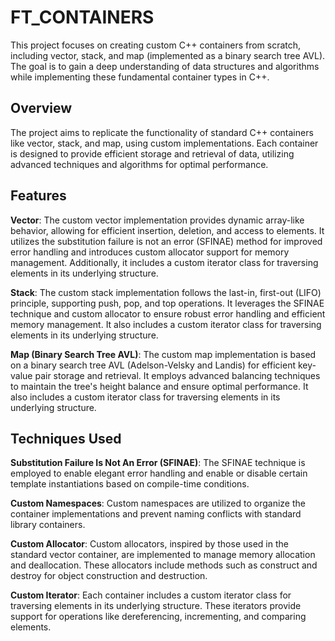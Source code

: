 # FT_CONTAINERS

This project focuses on creating custom C++ containers from scratch, including vector, stack, and map (implemented as a binary search tree AVL). The goal is to gain a deep understanding of data structures and algorithms while implementing these fundamental container types in C++.

## Overview

The project aims to replicate the functionality of standard C++ containers like vector, stack, and map, using custom implementations. Each container is designed to provide efficient storage and retrieval of data, utilizing advanced techniques and algorithms for optimal performance.

## Features

**Vector**: The custom vector implementation provides dynamic array-like behavior, allowing for efficient insertion, deletion, and access to elements. It utilizes the substitution failure is not an error (SFINAE) method for improved error handling and introduces custom allocator support for memory management. Additionally, it includes a custom iterator class for traversing elements in its underlying structure.

**Stack**: The custom stack implementation follows the last-in, first-out (LIFO) principle, supporting push, pop, and top operations. It leverages the SFINAE technique and custom allocator to ensure robust error handling and efficient memory management. It also includes a custom iterator class for traversing elements in its underlying structure.

**Map (Binary Search Tree AVL)**: The custom map implementation is based on a binary search tree AVL (Adelson-Velsky and Landis) for efficient key-value pair storage and retrieval. It employs advanced balancing techniques to maintain the tree's height balance and ensure optimal performance. It also includes a custom iterator class for traversing elements in its underlying structure.

## Techniques Used

**Substitution Failure Is Not An Error (SFINAE)**: The SFINAE technique is employed to enable elegant error handling and enable or disable certain template instantiations based on compile-time conditions.

**Custom Namespaces**: Custom namespaces are utilized to organize the container implementations and prevent naming conflicts with standard library containers.

**Custom Allocator**: Custom allocators, inspired by those used in the standard vector container, are implemented to manage memory allocation and deallocation. These allocators include methods such as construct and destroy for object construction and destruction.

**Custom Iterator**: Each container includes a custom iterator class for traversing elements in its underlying structure. These iterators provide support for operations like dereferencing, incrementing, and comparing elements.

